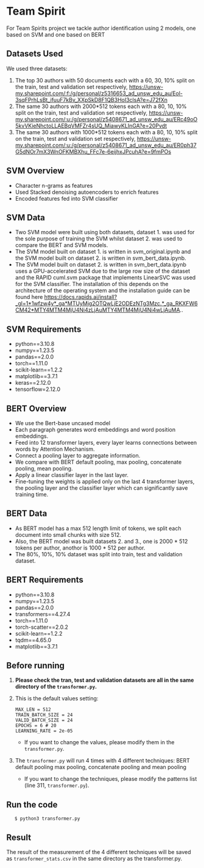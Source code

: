 # Team Spirit

For Team Spirits project we tackle author identification using 2 models, one based on SVM and one based on BERT

## Datasets Used
We used three datasets:
1. The top 30 authors with 50 documents each with a 60, 30, 10% split on the train, test and validation set respectively, https://unsw-my.sharepoint.com/:f:/g/personal/z5316653_ad_unsw_edu_au/Eol-3sqFPrhLsBt_ifuuF7kBv_XXpSkD8F1QB3HoI3clsA?e=J72fXn
2. The same 30 authors with 2000*512 tokens each with a 80, 10, 10% split on the train, test and validation set respectively, https://unsw-my.sharepoint.com/:u:/g/personal/z5408671_ad_unsw_edu_au/ERc49oO5kvVKieNhctoLLAEBqVMFZr4sUQ_MiawyKLInGA?e=20Pvdt
3. The same 30 authors with 1000*512 tokens each with a 80, 10, 10% split on the train, test and validation set respectively, https://unsw-my.sharepoint.com/:u:/g/personal/z5408671_ad_unsw_edu_au/ER0ph37G5dNOr7mX3WnOFKMBXhu_FFc7e-6eijhxJPcuhA?e=9fmPOs


## SVM Overview
+ Character n-grams as features
+ Used Stacked denoising autoencoders to enrich features
+ Encoded features fed into SVM classifier

## SVM Data
+ Two SVM model were built using both datasets, dataset 1. was used for the sole purpose of training the SVM whilst dataset 2. was used to compare the BERT and SVM models.
+ The SVM model built on dataset 1. is written in svm_original.ipynb and the SVM model built on dataset 2. is written in svm_bert_data.ipynb.
+ The SVM model built on dataset 2. is written in svm_bert_data.ipynb uses a GPU-accelerated SVM due to the large row size of the dataset and the RAPID cuml.svm package that implements LinearSVC was used for the SVM classifier. The installation of this depends on the architecture of the operating system and the installation guide can be found here https://docs.rapids.ai/install?_gl=1*1wfzw4y*_ga*MTUyMjg2OTQwLjE2ODEzNTg3Mzc.*_ga_RKXFW6CM42*MTY4MTM4MjU4Ni4zLjAuMTY4MTM4MjU4Ni4wLjAuMA..

## SVM Requirements
+ python==3.10.8
+ numpy==1.23.5
+ pandas==2.0.0
+ torch==1.11.0
+ scikit-learn==1.2.2
+ matplotlib==3.7.1
+ keras==2.12.0
+ tensorflow=2.12.0

## BERT Overview
+ We use the Bert-base uncased model​
+ Each paragraph generates word embeddings and word position embeddings.​
+ Feed into 12 transformer layers, every layer learns connections between words by Attention Mechanism.​
+ Connect a pooling layer to aggregate information.​
+ We compare with BERT default pooling, max pooling, concatenate pooling, mean pooling.
+ Apply a linear classifier layer in the last layer.​
+ Fine-tuning the weights is applied only on the last 4 transformer layers, the pooling layer and the classifier layer which can significantly save training time.

## BERT Data
+ As BERT model has a max 512 length limit of tokens, we split each document into small chunks with size 512.
+ Also, the BERT model was built datasets 2. and 3., one is 2000 * 512 tokens per author, anothor is 1000 * 512 per author.
+ The 80%, 10%, 10% dataset was split into train, test and validation dataset.

## BERT Requirements
+ python==3.10.8
+ numpy==1.23.5
+ pandas==2.0.0
+ transformers==4.27.4
+ torch==1.11.0
+ torch-scatter==2.0.2
+ scikit-learn==1.2.2
+ tqdm==4.65.0
+ matplotlib==3.7.1

## Before running
1. <b> Please check the tran, test and validation datasets are all in the same directory of the `transformer.py`. </b>
2. This is the default values setting:

    ```
    MAX_LEN = 512
    TRAIN_BATCH_SIZE = 24
    VALID_BATCH_SIZE = 24
    EPOCHS = 6 # 20
    LEARNING_RATE = 2e-05
    ```
    * If you want to change the values, please modify them in the `transformer.py`.
3. The `transformer.py` will run 4 times with 4 different techniques: 
        BERT default pooling max pooling, concatenate pooling and mean pooling
    * If you want to change the techniques, please modify the patterns list (line 311, `transformer.py`).

## Run the code

```
   $ python3 transformer.py
```

## Result
The result of the measurement of the 4 different techniques will be saved as `transformer_stats.csv` in the same directory as the transformer.py.
